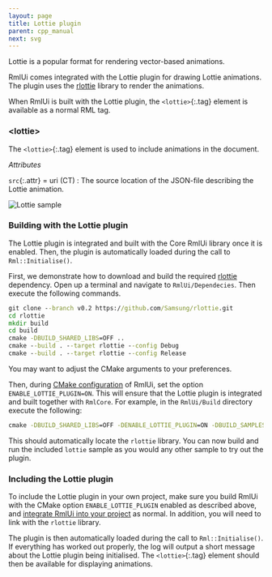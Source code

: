 ```yaml
---
layout: page
title: Lottie plugin
parent: cpp_manual
next: svg
---
```


Lottie is a popular format for rendering vector-based animations.

RmlUi comes integrated with the Lottie plugin for drawing Lottie animations. The plugin uses the [rlottie](https://github.com/Samsung/rlottie) library to render the animations.

When RmlUi is built with the Lottie plugin, the `<lottie>`{:.tag} element is available as a normal RML tag.


### \<lottie\>

The `<lottie>`{:.tag} element is used to include animations in the document.

_Attributes_

`src`{:.attr} = uri (CT)
: The source location of the JSON-file describing the Lottie animation.

![Lottie sample](../../assets/gallery/lottie.gif)


### Building with the Lottie plugin

The Lottie plugin is integrated and built with the Core RmlUi library once it is enabled. Then, the plugin is automatically loaded during the call to `Rml::Initialise()`.

First, we demonstrate how to download and build the required [rlottie](https://github.com/Samsung/rlottie) dependency. Open up a terminal and navigate to `RmlUi/Dependecies`. Then execute the following commands.

```cmd
git clone --branch v0.2 https://github.com/Samsung/rlottie.git
cd rlottie
mkdir build
cd build
cmake -DBUILD_SHARED_LIBS=OFF ..
cmake --build . --target rlottie --config Debug
cmake --build . --target rlottie --config Release
```

You may want to adjust the CMake arguments to your preferences.

Then, during [CMake configuration](building_with_cmake.html) of RmlUi, set the option `ENABLE_LOTTIE_PLUGIN=ON`. This will ensure that the Lottie plugin is integrated and built together with `RmlCore`. For example, in the `RmlUi/Build` directory execute the following:

```cmd
cmake -DBUILD_SHARED_LIBS=OFF -DENABLE_LOTTIE_PLUGIN=ON -DBUILD_SAMPLES=ON ..
```

This should automatically locate the `rlottie` library. You can now build and run the included `lottie` sample as you would any other sample to try out the plugin.


### Including the Lottie plugin

To include the Lottie plugin in your own project, make sure you build RmlUi with the CMake option `ENABLE_LOTTIE_PLUGIN` enabled as described above, and [integrate RmlUi into your project](integrating.html) as normal. In addition, you will need to link with the `rlottie` library.

The plugin is then automatically loaded during the call to `Rml::Initialise()`. If everything has worked out properly, the log will output a short message about the Lottie plugin being initialised. The `<lottie>`{:.tag} element should then be available for displaying animations.

